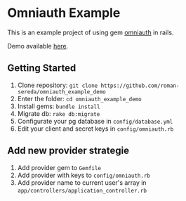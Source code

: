 # Omniauth Example

This is an example project of using gem [omniauth](https://github.com/omniauth/omniauth) in rails.

Demo available [here](https://omniauth-example-demo.herokuapp.com/).

## Getting Started ##
1. Clone repository: `git clone https://github.com/roman-sereda/omniauth_example_demo`
2. Enter the folder: `cd omniauth_example_demo`
3. Install gems: `bundle install`
4. Migrate db: `rake db:migrate`
5. Configurate your pg database in `config/database.yml`
6. Edit your client and secret keys in `config/omniauth.rb`

## Add new provider strategie ##
1. Add provider gem to `Gemfile`
2. Add provider with keys to `config/omniauth.rb`
3. Add provider name to current user's array in `app/controllers/application_controller.rb`
